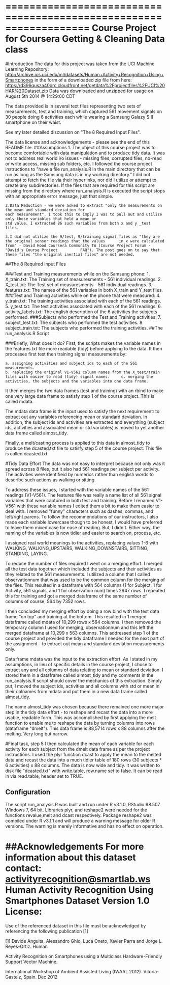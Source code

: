 ==================================================================
Course Project for Coursera Getting & Cleaning Data class
==================================================================

#Introduction
The data for this project was taken from the UCI Machine Learning Repository:
http://archive.ics.uci.edu/ml/datasets/Human+Activity+Recognition+Using+Smartphones
in the form of a downloaded zip file from here:
https://d396qusza40orc.cloudfront.net/getdata%2Fprojectfiles%2FUCI%20HAR%20Dataset.zip
Data was downloaded and unzipped for usage on August 5th 2014 @ 14:29:00 CDT


The data provided is in several text files representing two sets of measurements, test and training, 
which captured 561 movement signals on 30 people doing 6 activities each while wearing a Samsung 
Galazy S II smartphone on their waist. 


See my later detailed discussion on "The 8 Required Input Files".


The data license and acknowledgements - please see the end of this README file.
##Assumptions
    1. The object of this course project was to become comfortable with data manipulation and to produce tidy 
    data. It was not to address real world i/o issues - missing files, corrupted files, no-read or write access, 
    missing sub folders, etc. I followed the course project instructions to "have a file run_analysis.R in the main 
    directory that can be run as long as the Samsung data is in my working directory." I did not attempt to fetch 
    the file via their hyperlinks, nor did I utilize or attempt to create any subdirectories. If the files that are        required for this script are missing from the directory where run_analysis.R is executed the script stops with an 
    appropriate error message, just that simple. 

    2.Data Reduction - we were asked to extract "only the measurements on the mean and standard deviation for 
    each measurement". I took this to imply I was to pull out and utilize only those variables that held a mean or 
    std value. I extracted 86 such variables from both x and y _test files.  

    3.I did not utilize the 9/test, 9/training signal files as "they are the original sensor readings that the values      in x were calculated from" - David Hood Coursera Community TA (Course Project Forum - "David's Course Project          FAQ"). The post goes on to say that these files "the original inertial files" are not needed. 

##The 8 Required Input Files

###Test and Training measurements while on the Samsung phone:
    1. X_train.txt: The Training set of measuresments - 561 individual readings.
    2. X_test.txt: The Test set of measuresments - 561 individual readings.
    3. features.txt: The names of the 561 variables in both X_train and Y_test files.
###Test and Training activities while on the phone that were measured:
    4. y_train.txt: The training activities associated with each of the 561 readings.
    5. y_test.txt: The test activities associated with each of the 561 readings.
    6. activity_labels.txt: The english description of the 6 activities the subjects performed.
###Subjects who performed the Test and Training activities:
    7. subject_test.txt: The subjects who performed the test activities.
    8. subject_train.txt: The subjects who performed the training activities.
##The run_analysis.R Script

###Briefly, What does it do?
First, the scripts makes the variable names in the features.txt file more readable (tidy) before applying to the 
data. 
It then processes first test then training signal measurements by:

    a. assigning activities and subject ids to each of the 561 measurements. 
    b. replacing the original V1-V561 column names from the X_test/train files with easier to read (tidy) signal names.     c. merging the activities, the subjects and the variables into one data frame.

It then merges the two data frames (test and training) with an rbind to make one very large data frame to 
satisfy step 1 of the course project. This is called mdata.
 
 
The mdata data frame is the input used to satisfy the next requirement: to extract out any variables referencing 
mean or standard deviation. In addition, the subject ids and activities are extracted and everything (subject 
ids, activities and associated mean or std variables) is moved to yet another data frame called almost_tidy. 


Finally, a melt/casting process is applied to this data in almost_tidy to produce the dcasted.txt file to satisfy 
step 5 of the course project. This file is called dcasted.txt

#Tidy Data Effort
The data was not easy to interpret because not only was it spread across 8 files, but it also had 561 readings 
per subject per activity. The activities were identifieid by numerics rather than english words to describe such 
actions as walking or sitting. 


To address these issues, I started with the variable names of the 561 readings (V1-V561). The features file 
was really a name list of all 561 signal variables that were captured in both test and training. Before I renamed 
V1-V561 with these variable names I edited them a bit to make them easier to deal with.  I removed "funny" 
characters such as dashes, commas, and left/right parens. To follow the recommendations of our instructors, 
I also made each variable lowercase though to be honest, I would have preferred to leave them mixed case for 
ease of reading. But, I didn't. Either way, the naming of the variables is now tidier and easier to search on, 
process, etc.


I assigned real world meanings to the activities, replacing values 1-6 with WALKING, 
WALKING_UPSTAIRS, WALKING_DOWNSTAIRS, SITTING, STANDING, LAYING.


To reduce the number of files required I went on a merging effort. I merged all the test data together which 
included the subjects and their activities as they related to the 561 measurements. I utilized a column that I 
called observationnum that was used to be the common column for the merging of the files. This resulted in a 
dataframe with 564 columns (1 for Subject, 1 for Activity,  561 signals, and 1 for observation num) times 
2947 rows. I repeated this for training and got a merged dataframe of the same number of columns of course, 
564 by 7352 rows.

I then concluded my merging effort by doing a row bind with the test data frame "on top" and training at the 
bottom. This resulted in 1 merged dataframe called mdata of 10,299 rows x 564 columns. I then removed the 
temporary column I used for merging, observationnum and this left the merged dataframe at 10,299 x 563 
columns. This addressed step 1 of the course project and provided the tidy dataframe I needed for the next 
part of the assignment - to extract out mean and standard deviation measurements only. 


Data frame mdata was the input to the extraction effort. As I stated in my assumptions, in lieu of specific 
details in the course project, I chose to extract any and all columns of data relating to mean or standard 
deviation. I stored them in a dataframe called almost_tidy and my comments in the run_analysis.R script 
should cover the mechanics of this extraction. Simply put, I moved the subject ids, activities and all columns 
with std or mean in their colnames from mdata and put them in a new data frame called almost_tidy.


The name almost_tidy was chosen because there remained one more major step in the tidy data effort - to 
reshape and recast the data into a more usable, readable form. This was accomplished by first applying the 
melt function to enable me to reshape the data by turning columns into rows (dataframe "dmelt"). This data 
frame is 88,5714 rows x 88 columns after the melting. Very long but narrow. 

#Final task, step 5
I then calculated the mean of each variable for each activity for each subject from the dmelt data frame as per 
the project instructions. I used the plyr function dcast to apply the mean to the melted data and recast the data 
into a much tidier table of 180 rows (30 subjects * 6 activities) x 88 columns. The data is now wide and tidy. 
It was written to disk file "dcasted.txt" with write.table, row.name set to false. It can be read in via read.table, 
header set to TRUE.

## Configuration
The script run_analysis.R was built and run under R v3.1.0, RStudio 98.507. Windows 7, 64 bit. Libraries 
plyr, and reshape2 were needed for the functions revalue,melt and dcast respectively. Package reshape2 was 
compiled under R v3.1.1 and will produce a warning message for older R versions. The warning is merely 
informative and has no effect on operation.  

##Acknowledgements
For more information about this dataset contact: activityrecognition@smartlab.ws
Human Activity Recognition Using Smartphones Dataset
Version 1.0
License:
========
Use of the referenced dataset in this file must be acknowledged by referencing the following publication [1] 

[1] Davide Anguita, Alessandro Ghio, Luca Oneto, Xavier Parra and Jorge L. Reyes-Ortiz. Human 

Activity Recognition on Smartphones using a Multiclass Hardware-Friendly Support Vector Machine. 

International Workshop of Ambient Assisted Living (IWAAL 2012). Vitoria-Gasteiz, Spain. Dec 2012


